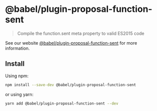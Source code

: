 # @babel/plugin-proposal-function-sent

> Compile the function.sent meta property to valid ES2015 code

See our website [@babel/plugin-proposal-function-sent](https://babeljs.io/docs/babel-plugin-proposal-function-sent) for more information.

## Install

Using npm:

```sh
npm install --save-dev @babel/plugin-proposal-function-sent
```

or using yarn:

```sh
yarn add @babel/plugin-proposal-function-sent --dev
```
